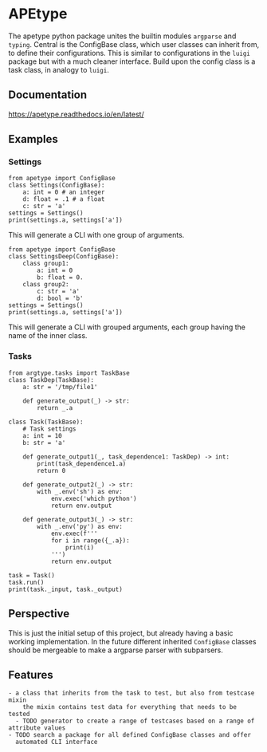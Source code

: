 # APEtype

The apetype python package unites the builtin modules `argparse` and
`typing`. Central is the ConfigBase class, which user classes can
inherit from, to define their configurations. This is similar to
configurations in the `luigi` package but with a much cleaner
interface. Build upon the config class is a task class, in analogy to
`luigi`.

## Documentation

https://apetype.readthedocs.io/en/latest/

## Examples
### Settings

    from apetype import ConfigBase
    class Settings(ConfigBase):
        a: int = 0 # an integer
        d: float = .1 # a float
        c: str = 'a'
    settings = Settings()
    print(settings.a, settings['a'])

This will generate a CLI with one group of arguments.

    from apetype import ConfigBase
    class SettingsDeep(ConfigBase):
        class group1:
            a: int = 0
            b: float = 0.
        class group2:
            c: str = 'a'
            d: bool = 'b'
    settings = Settings()
    print(settings.a, settings['a'])

This will generate a CLI with grouped arguments, each group having the
name of the inner class.

### Tasks

    from argtype.tasks import TaskBase
    class TaskDep(TaskBase):
        a: str = '/tmp/file1'
    
        def generate_output(_) -> str:
            return _.a    
    
    class Task(TaskBase):    
        # Task settings
        a: int = 10
        b: str = 'a'
    
        def generate_output1(_, task_dependence1: TaskDep) -> int:
            print(task_dependence1.a)
            return 0
        
        def generate_output2(_) -> str:
            with _.env('sh') as env:
                env.exec('which python')
                return env.output
    
        def generate_output3(_) -> str:
            with _.env('py') as env:
                env.exec(f'''
                for i in range({_.a}):
                    print(i)
                ''')
                return env.output
    
    task = Task()
    task.run()
    print(task._input, task._output)


## Perspective

This is just the initial setup of this project, but already having a basic working implementation. In the future different inherited `ConfigBase` classes should be mergeable to make a argparse parser with subparsers.

## Features

    - a class that inherits from the task to test, but also from testcase mixin
        the mixin contains test data for everything that needs to be tested
      - TODO generator to create a range of testcases based on a range of attribute values
    - TODO search a package for all defined ConfigBase classes and offer
      automated CLI interface


